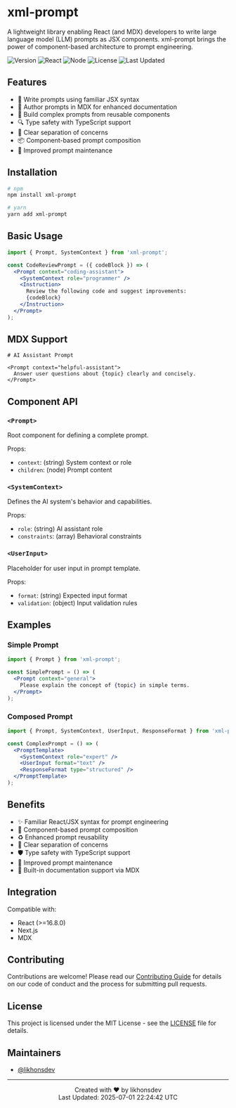 # xml-prompt

A lightweight library enabling React (and MDX) developers to write large language model (LLM) prompts as JSX components. xml-prompt brings the power of component-based architecture to prompt engineering.

![Version](https://img.shields.io/badge/version-1.0.0-blue)
![React](https://img.shields.io/badge/React->=16.8.0-61DAFB)
![Node](https://img.shields.io/badge/Node->=14.0.0-339933)
![License](https://img.shields.io/badge/license-MIT-green)
![Last Updated](https://img.shields.io/badge/last%20updated-2025--07--01-yellowgreen)

## Features

- 🎯 Write prompts using familiar JSX syntax
- 📝 Author prompts in MDX for enhanced documentation
- 🧩 Build complex prompts from reusable components
- 🔍 Type safety with TypeScript support
- 🎨 Clear separation of concerns
- 📦 Component-based prompt composition
- 🔄 Improved prompt maintenance

## Installation

```bash
# npm
npm install xml-prompt

# yarn
yarn add xml-prompt
```

## Basic Usage

```jsx
import { Prompt, SystemContext } from 'xml-prompt';

const CodeReviewPrompt = ({ codeBlock }) => (
  <Prompt context="coding-assistant">
    <SystemContext role="programmer" />
    <Instruction>
      Review the following code and suggest improvements:
      {codeBlock}
    </Instruction>
  </Prompt>
);
```

## MDX Support

```mdx
# AI Assistant Prompt

<Prompt context="helpful-assistant">
  Answer user questions about {topic} clearly and concisely.
</Prompt>
```

## Component API

### `<Prompt>`
Root component for defining a complete prompt.

Props:
- `context`: (string) System context or role
- `children`: (node) Prompt content

### `<SystemContext>`
Defines the AI system's behavior and capabilities.

Props:
- `role`: (string) AI assistant role
- `constraints`: (array) Behavioral constraints

### `<UserInput>`
Placeholder for user input in prompt template.

Props:
- `format`: (string) Expected input format
- `validation`: (object) Input validation rules

## Examples

### Simple Prompt
```jsx
import { Prompt } from 'xml-prompt';

const SimplePrompt = () => (
  <Prompt context="general">
    Please explain the concept of {topic} in simple terms.
  </Prompt>
);
```

### Composed Prompt
```jsx
import { Prompt, SystemContext, UserInput, ResponseFormat } from 'xml-prompt';

const ComplexPrompt = () => (
  <PromptTemplate>
    <SystemContext role="expert" />
    <UserInput format="text" />
    <ResponseFormat type="structured" />
  </PromptTemplate>
);
```

## Benefits

- ✨ Familiar React/JSX syntax for prompt engineering
- 🔧 Component-based prompt composition
- ♻️ Enhanced prompt reusability
- 🎯 Clear separation of concerns
- 🛡️ Type safety with TypeScript support
- 🔄 Improved prompt maintenance
- 📝 Built-in documentation support via MDX

## Integration

Compatible with:
- React (>=16.8.0)
- Next.js
- MDX

## Contributing

Contributions are welcome! Please read our [Contributing Guide](CONTRIBUTING.md) for details on our code of conduct and the process for submitting pull requests.

## License

This project is licensed under the MIT License - see the [LICENSE](LICENSE) file for details.

## Maintainers

- [@likhonsdev](https://github.com/likhonsdev)

---

<div align="center">
Created with ❤️ by likhonsdev<br>
Last Updated: 2025-07-01 22:24:42 UTC
</div>

